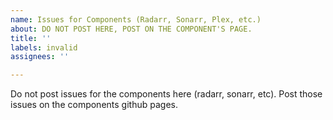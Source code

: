 ```yaml
---
name: Issues for Components (Radarr, Sonarr, Plex, etc.)
about: DO NOT POST HERE, POST ON THE COMPONENT'S PAGE.
title: ''
labels: invalid
assignees: ''

---
```


Do not post issues for the components here (radarr, sonarr, etc).
Post those issues on the components github pages.
